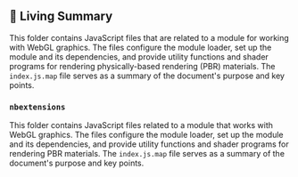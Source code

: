 

<!-- Living README Summary -->
## 🌳 Living Summary

This folder contains JavaScript files that are related to a module for working with WebGL graphics. The files configure the module loader, set up the module and its dependencies, and provide utility functions and shader programs for rendering physically-based rendering (PBR) materials. The `index.js.map` file serves as a summary of the document's purpose and key points.


### `nbextensions`

This folder contains JavaScript files related to a module that works with WebGL graphics. The files configure the module loader, set up the module and its dependencies, and provide utility functions and shader programs for rendering PBR materials. The `index.js.map` file serves as a summary of the document's purpose and key points.

<!-- Living README Summary -->